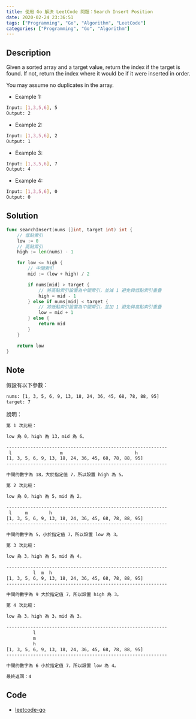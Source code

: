 ```yaml
---
title: 使用 Go 解決 LeetCode 問題：Search Insert Position
date: 2020-02-24 23:36:51
tags: ["Programming", "Go", "Algorithm", "LeetCode"]
categories: ["Programming", "Go", "Algorithm"]
---
```


## Description

Given a sorted array and a target value, return the index if the target is found. If not, return the index where it would be if it were inserted in order.

You may assume no duplicates in the array.

- Example 1:

```bash
Input: [1,3,5,6], 5
Output: 2
```

- Example 2:

```bash
Input: [1,3,5,6], 2
Output: 1
```

- Example 3:

```bash
Input: [1,3,5,6], 7
Output: 4
```

- Example 4:

```bash
Input: [1,3,5,6], 0
Output: 0
```

## Solution

```go
func searchInsert(nums []int, target int) int {
	// 低點索引
	low := 0
	// 高點索引
	high := len(nums) - 1

	for low <= high {
		// 中間索引
		mid := (low + high) / 2

		if nums[mid] > target {
			// 將高點索引設置為中間索引，並減 1 避免與低點索引重疊
			high = mid - 1
		} else if nums[mid] < target {
			// 將低點索引設置為中間索引，並加 1 避免與高點索引重疊
			low = mid + 1
		} else {
			return mid
		}
	}

	return low
}
```

## Note

假設有以下參數：

```bash
nums: [1, 3, 5, 6, 9, 13, 18, 24, 36, 45, 68, 78, 88, 95]
target: 7
```

說明：

```bash
第 1 次比較：

low 為 0，high 為 13，mid 為 6。

------------------------------------------------------------
 l                  m                           h
[1, 3, 5, 6, 9, 13, 18, 24, 36, 45, 68, 78, 88, 95]
------------------------------------------------------------

中間的數字為 18，大於指定值 7，所以設置 high 為 5。

第 2 次比較：

low 為 0，high 為 5，mid 為 2。

------------------------------------------------------------
 l     m        h
[1, 3, 5, 6, 9, 13, 18, 24, 36, 45, 68, 78, 88, 95]
------------------------------------------------------------

中間的數字為 5，小於指定值 7，所以設置 low 為 3。

第 3 次比較：

low 為 3，high 為 5，mid 為 4。

------------------------------------------------------------
          l  m  h
[1, 3, 5, 6, 9, 13, 18, 24, 36, 45, 68, 78, 88, 95]
------------------------------------------------------------

中間的數字為 9 大於指定值 7，所以設置 high 為 3。

第 4 次比較：

low 為 3，high 為 3，mid 為 3。

------------------------------------------------------------
          l
          m
          h
[1, 3, 5, 6, 9, 13, 18, 24, 36, 45, 68, 78, 88, 95]
------------------------------------------------------------

中間的數字為 6 小於指定值 7，所以設置 low 為 4。

最終返回：4
```

## Code

- [leetcode-go](https://github.com/memochou1993/leetcode-go)
